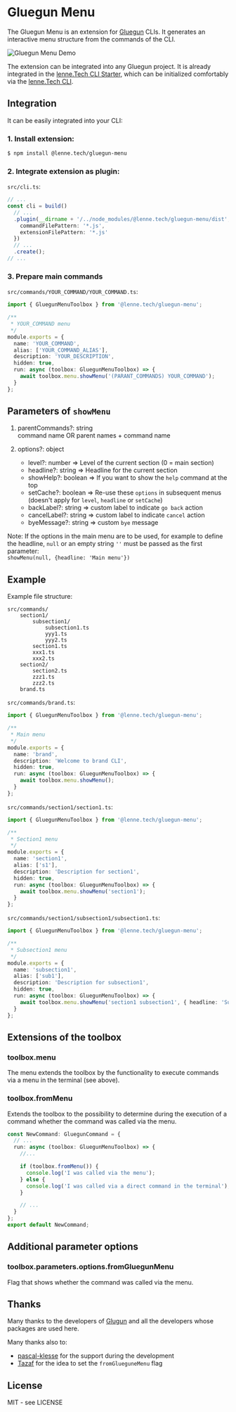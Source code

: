 # Gluegun Menu

The Gluegun Menu is an extension for [Gluegun](https://infinitered.github.io/gluegun) CLIs.
It generates an interactive menu structure from the commands of the CLI.

![Gluegun Menu Demo](assets/demo.gif)

The extension can be integrated into any Gluegun project.
It is already integrated in the [lenne.Tech CLI Starter](https://github.com/lenneTech/cli-starter),
which can be initialized comfortably via the [lenne.Tech CLI](https://github.com/lenneTech/cli).

## Integration

It can be easily integrated into your CLI:

### 1. Install extension:

```bash
$ npm install @lenne.tech/gluegun-menu
```

### 2. Integrate extension as plugin:

`src/cli.ts`:

```typescript
// ...
const cli = build()
  // ...
  .plugin(__dirname + '/../node_modules/@lenne.tech/gluegun-menu/dist', {
    commandFilePattern: '*.js',
    extensionFilePattern: '*.js'
  })
  // ...
  .create();
// ...
```

### 3. Prepare main commands

`src/commands/YOUR_COMMAND/YOUR_COMMAND.ts`:

```typescript
import { GluegunMenuToolbox } from '@lenne.tech/gluegun-menu';

/**
 * YOUR_COMMAND menu
 */
module.exports = {
  name: 'YOUR_COMMAND',
  alias: ['YOUR_COMMAND_ALIAS'],
  description: 'YOUR_DESCRIPTION',
  hidden: true,
  run: async (toolbox: GluegunMenuToolbox) => {
    await toolbox.menu.showMenu('(PARANT_COMMANDS) YOUR_COMMAND');
  }
};
```

## Parameters of `showMenu`

1. parentCommands?: string  
   command name OR parent names + command name

2. options?: object

   - level?: number => Level of the current section (0 = main section)
   - headline?: string => Headline for the current section
   - showHelp?: boolean => If you want to show the `help` command at the top
   - setCache?: boolean => Re-use these `options` in subsequent menus (doesn't apply for `level`, `headline` or `setCache`)
   - backLabel?: string => custom label to indicate `go back` action
   - cancelLabel?: string => custom label to indicate `cancel` action
   - byeMessage?: string => custom `bye` message

Note: If the options in the main menu are to be used, for example to define the headline,
`null` or an empty string `''` must be passed as the first parameter:  
`showMenu(null, {headline: 'Main menu'})`

## Example

Example file structure:

```
src/commands/
    section1/
        subsection1/
            subsection1.ts
            yyy1.ts
            yyy2.ts
        section1.ts
        xxx1.ts
        xxx2.ts
    section2/
        section2.ts
        zzz1.ts
        zzz2.ts
    brand.ts
```

`src/commands/brand.ts`:

```typescript
import { GluegunMenuToolbox } from '@lenne.tech/gluegun-menu';

/**
 * Main menu
 */
module.exports = {
  name: 'brand',
  description: 'Welcome to brand CLI',
  hidden: true,
  run: async (toolbox: GluegunMenuToolbox) => {
    await toolbox.menu.showMenu();
  }
};
```

`src/commands/section1/section1.ts`:

```typescript
import { GluegunMenuToolbox } from '@lenne.tech/gluegun-menu';

/**
 * Section1 menu
 */
module.exports = {
  name: 'section1',
  alias: ['s1'],
  description: 'Description for section1',
  hidden: true,
  run: async (toolbox: GluegunMenuToolbox) => {
    await toolbox.menu.showMenu('section1');
  }
};
```

`src/commands/section1/subsection1/subsection1.ts`:

```typescript
import { GluegunMenuToolbox } from '@lenne.tech/gluegun-menu';

/**
 * Subsection1 menu
 */
module.exports = {
  name: 'subsection1',
  alias: ['sub1'],
  description: 'Description for subsection1',
  hidden: true,
  run: async (toolbox: GluegunMenuToolbox) => {
    await toolbox.menu.showMenu('section1 subsection1', { headline: 'Subsection1 commands' });
  }
};
```

## Extensions of the toolbox

### toolbox.menu

The menu extends the toolbox by the functionality to execute commands via a menu in the terminal (see above).

### toolbox.fromMenu

Extends the toolbox to the possibility to determine during the execution of a command whether the command was
called via the menu.

```typescript
const NewCommand: GluegunCommand = {
  // ...
  run: async (toolbox: GluegunMenuToolbox) => {
    //...

    if (toolbox.fromMenu()) {
      console.log('I was called via the menu');
    } else {
      console.log('I was called via a direct command in the terminal');
    }

    // ...
  }
};
export default NewCommand;
```

## Additional parameter options

### toolbox.parameters.options.fromGluegunMenu

Flag that shows whether the command was called via the menu.

## Thanks

Many thanks to the developers of [Glugun](https://infinitered.github.io/gluegun)
and all the developers whose packages are used here.

Many thanks also to:

- [pascal-klesse](https://github.com/pascal-klesse) for the support during the development
- [Tazaf](https://github.com/Tazaf) for the idea to set the `fromGlueguneMenu` flag

## License

MIT - see LICENSE
